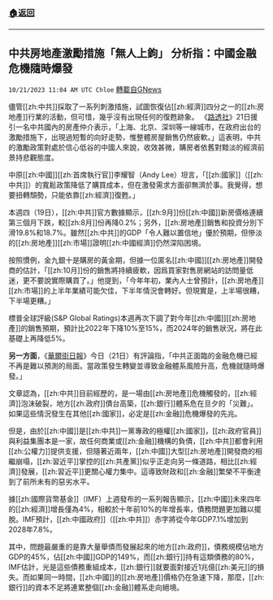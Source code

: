 ###  [:house:返回](README.md)
---


## 中共房地產激勵措施「無人上鉤」  分析指：中國金融危機隨時爆發
`10/21/2023 11:04 AM UTC Chloe` [轉載自GNews](https://gnews.org/articles/1862971)



  
儘管[[zh:中共]]採取了一系列刺激措施，試圖恢復佔[[zh:經濟]]四分之一的[[zh:房地產]]行業的活動，但可惜，幾乎沒有出現任何的復甦跡象。
《[路透社](https://finance.yahoo.com/news/china-property-market-shows-little-050935563.html?fr=sycsrp_catchall)》21日援引一名中共國內的房產仲介表示，「上海、北京、深圳等一線城市，在政府出台的激勵措施下，出現過短暫的向好走勢，惟整體房屋銷售仍然疲軟。」這表明，中共的激勵政策對處於信心低谷的中國人來說，收效甚微，購房者依舊對黯淡的經濟前景持悲觀態度。

  

中原[[zh:中國]][[zh:首席執行官]]李耀智（Andy Lee）坦言，「[[zh:國家]]（[[zh:中共]]）的寬鬆政策降低了購買成本，但在激發需求方面卻無濟於事。我覺得，想要扭轉頹勢，只能依靠[[zh:經濟]]復甦。」

  

本週四（19日），[[zh:中共]]官方數據顯示，[[zh:9月]]份[[zh:中國]]新房價格連續第三個月下跌，較[[zh:8月]]份再降0.2%；另外，[[zh:房地產]]銷售和投資分別下滑19.8%和18.7%。雖然[[zh:中共]]的GDP「令人難以置信地」優於預期，但慘淡的[[zh:房地產]][[zh:市場]]證明[[zh:中國經濟]]仍然深陷困境。

  

按照慣例，金九銀十是購房的黃金期，但據一位匿名[[zh:中國]][[zh:房地產]]開發商的估計，「[[zh:10月]]份的銷售將持續疲軟，因爲買家對售房網站的訪問量低迷，更不要說實際購買了。」他提到，「今年年初，業內人士曾預計，[[zh:房地產]][[zh:市場]]的上半年業績可能欠佳，下半年情況會轉好。但現實是，上半場很糟，下半場更糟。」

  

標普全球評級(S&P Global Ratings)本週再次下調了對今年[[zh:中國]][[zh:房地產]]的銷售預期，預計比2022年下降10%至15%，而2024年的銷售狀況，將在此基礎上再降低5%。

  

**另一方面**，《[華爾街日報](https://www.wsj.com/world/china/chinas-economy-faces-deepening-troubles-in-years-ahead-6359b3e9)》今日（21日）有評論指，「中共正面臨的金融危機已經不再是難以預測的局面。當政策發生轉變並導致金融體系風險升高，危機就隨時爆發。」

文章認為，[[zh:中共]]目前經歷的，是一場由[[zh:房地產]]危機觸發的，[[zh:經濟]]泡沫破裂，地方[[zh:政府]]債台高築，[[zh:銀行]]體系危在旦夕的「災難」。如果這些情況發生在其他[[zh:國家]]，必定是[[zh:金融]]危機爆發的先兆。

  

但是，由於[[zh:中國]]是[[zh:中共]]一黨專政的極權[[zh:國家]]，[[zh:政府官員]]與利益集團本是一家，故任何商業或[[zh:金融]]機構的負債，[[zh:中共]]都會利用[[zh:公權力]]提供支援，但隨著近兩年，[[zh:中國]]大型[[zh:房地產]]開發商的相繼崩塌，[[zh:習近平]]掌控的[[zh:共產黨]]似乎正走向另一條道路，相比[[zh:經濟]]發展，[[zh:習近平]]更關心權力集中。這導致財政和[[zh:金融]]繁榮不平衡達到了前所未有的惡劣水平。

據[[zh:國際貨幣基金]]（IMF）上週發布的一系列報告顯示，[[zh:中國]]未來四年的[[zh:經濟]]增長僅為4%，相較於十年前10%的年增長率，債務問題更加難以擺脫。IMF預計，[[zh:中國政府]]（[[zh:中共]]）赤字將從今年GDP7.1%增加到2028年7.8%。

  

其中，問題最嚴重的是靠大量舉債而發展起來的地方[[zh:政府]]，債務規模佔地方GDP的45%，佔[[zh:中國]]GDP的149%，而[[zh:銀行]]持有這類債務的80%，IMF估計，光是這些債務重組成本，[[zh:銀行]]就要面對接近1兆億[[zh:美元]]的損失。而如果同一時間，[[zh:中國]]的[[zh:房地產]]價格仍在急速下降，那麼，[[zh:銀行]]的資本不足將連累整個[[zh:金融]]體系走向絕境。
